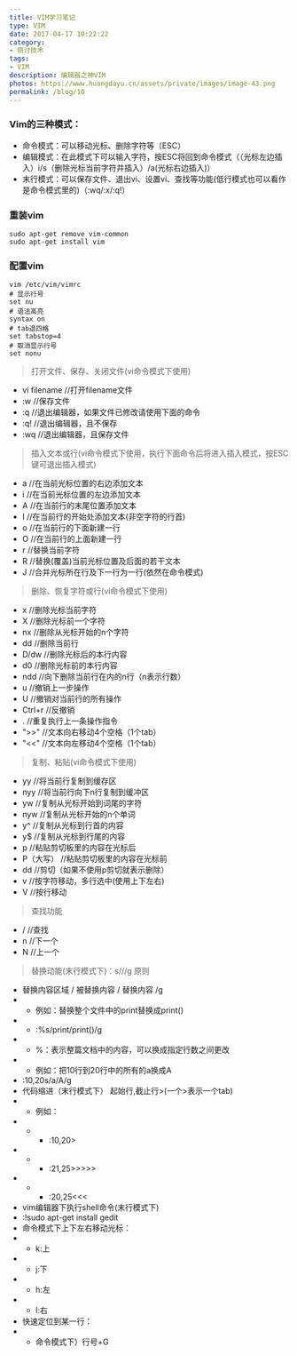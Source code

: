 ```yaml
---
title: VIM学习笔记
type: VIM
date: 2017-04-17 10:22:22
category: 
- 研讨技术
tags:
- VIM
description: 编辑器之神VIM
photos: https://www.huangdayu.cn/assets/private/images/image-43.png
permalink: /blog/10
---
```


### Vim的三种模式：
- 命令模式：可以移动光标、删除字符等（ESC）
- 编辑模式：在此模式下可以输入字符，按ESC将回到命令模式（（光标左边插入）i/s（删除光标当前字符并插入）/a(光标右边插入)）
- 末行模式：可以保存文件、退出vi、设置vi、查找等功能(低行模式也可以看作是命令模式里的)（:wq/:x/:q!）

<!-- more -->

###  重装vim
```shell
sudo apt-get remove vim-common
sudo apt-get install vim
```

###  配置vim 
```shell
vim /etc/vim/vimrc
# 显示行号
set nu  
# 语法高亮
syntax on  
# tab退四格
set tabstop=4  
# 取消显示行号
set nonu 
```

> 打开文件、保存、关闭文件(vi命令模式下使用)
- vi filename     //打开filename文件
- :w              //保存文件
- :q              //退出编辑器，如果文件已修改请使用下面的命令
- :q!             //退出编辑器，且不保存
- :wq             //退出编辑器，且保存文件
> 插入文本或行(vi命令模式下使用，执行下面命令后将进入插入模式，按ESC键可退出插入模式)
- a     //在当前光标位置的右边添加文本
- i     //在当前光标位置的左边添加文本
- A     //在当前行的末尾位置添加文本
- I     //在当前行的开始处添加文本(非空字符的行首)
- o     //在当前行的下面新建一行
- O     //在当前行的上面新建一行
- r     //替换当前字符
- R     //替换(覆盖)当前光标位置及后面的若干文本
- J     //合并光标所在行及下一行为一行(依然在命令模式)
> 删除、恢复字符或行(vi命令模式下使用)
- x      //删除光标当前字符
- X      //删除光标前一个字符
- nx     //删除从光标开始的n个字符
- dd     //删除当前行
- D/dw   //删除光标后的本行内容
- d0     //删除光标前的本行内容
- ndd    //向下删除当前行在内的n行（n表示行数）
- u      //撤销上一步操作
- U      //撤销对当前行的所有操作
- Ctrl+r //反撤销
-  .     //重复执行上一条操作指令
- ">>"   //文本向右移动4个空格（1个tab）
- "<<"   //文本向左移动4个空格（1个tab）
> 复制、粘贴(vi命令模式下使用)
- yy     //将当前行复制到缓存区
- nyy    //将当前行向下n行复制到缓冲区
- yw     //复制从光标开始到词尾的字符
- nyw    //复制从光标开始的n个单词
- y^     //复制从光标到行首的内容
- y$     //复制从光标到行尾的内容
- p      //粘贴剪切板里的内容在光标后
- P（大写）   //粘贴剪切板里的内容在光标前
- dd        //剪切（如果不使用p剪切就表示删除）
- v         //按字符移动，多行选中(使用上下左右)
- V         //按行移动
> 查找功能
- /          //查找
- n          //下一个
- N          //上一个
> 替换动能(末行模式下)：s///g 原则
- 替换内容区域 / 被替换内容 / 替换内容 /g
- - 例如：替换整个文件中的print替换成print()
- - :%s/print/print()/g
- - %：表示整篇文档中的内容，可以换成指定行数之间更改
- - 例如：把10行到20行中的所有的a换成A
- :10,20s/a/A/g
- 代码缩进（末行模式下） 起始行,截止行>(一个>表示一个tab)
- - 例如：
- - - :10,20>
- - - :21,25>>>>>
- - - :20,25<<<
- vim编辑器下执行shell命令(末行模式下)
- :!sudo apt-get install gedit
- 命令模式下上下左右移动光标：
- - k:上
- - j:下
- - h:左
- - l:右
- 快速定位到某一行：
- - 命令模式下）行号+G